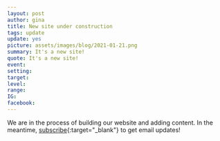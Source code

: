 ```yaml
---
layout: post
author: gina
title: New site under construction
tags: update
update: yes
picture: assets/images/blog/2021-01-21.png
summary: It's a new site!
quote: It's a new site!
event:
setting:
target:
level:
range:
IG:
facebook:
---
```


We are in the process of building our website and adding content. In the meantime, [subscribe](http://eepurl.com/hojSrv){:target="_blank"} to get email updates!

